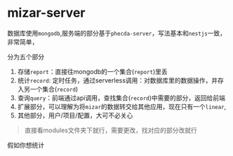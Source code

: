 # mizar-server

数据库使用`mongodb`,服务端的部分基于`phecda-server`，写法基本和`nestjs`一致，非常简单，

分为五个部分
1. 存储`report`：直接往mongodb的一个集合(`report`)里丢
2. 统计`record`: 定时任务，通过serverless调用：对数据库里的数据操作，并存入另一个集合(`record`)
3. 查询`query`：前端通过api调用，查找集合(`record`)中需要的部分，返回给前端
4. 扩展部分，可以理解为将`mizar`的数据转交给其他应用，现在只有一个`linear`,
5. 其他部分，用户/项目/配置，大可不必关心

> 直接看modules文件夹下就行，需要更改，找对应的部分改就行


假如你想统计


